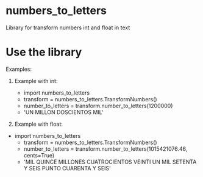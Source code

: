 # numbers_to_letters

Library for transform numbers int and float in text

# Use the library

Examples:

1. Example with int: 
   - import numbers_to_letters 
   - transform = numbers_to_letters.TransformNumbers()
   - number_to_letters = transform.number_to_letters(1200000)
   - 'UN MILLON DOSCIENTOS MIL'
 
2. Example with float:
- import numbers_to_letters 
   - transform = numbers_to_letters.TransformNumbers()
   - number_to_letters = transform.number_to_letters(1015421076.46, cents=True)
   - 'MIL QUINCE MILLONES CUATROCIENTOS VEINTI UN MIL SETENTA Y SEIS PUNTO CUARENTA Y SEIS'